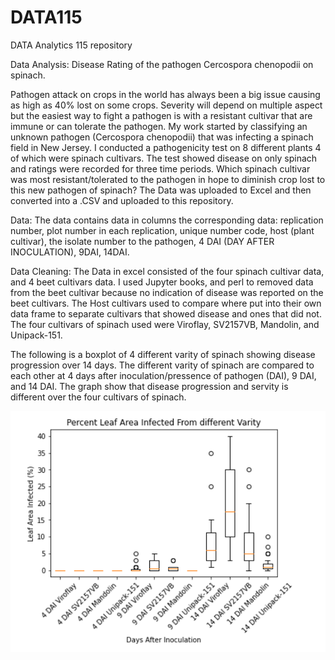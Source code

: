 # DATA115
DATA Analytics 115 repository

Data Analysis: Disease Rating of the pathogen Cercospora chenopodii on spinach.  

Pathogen attack on crops in the world has always been a big issue causing as high as 40% lost on some crops. Severity will depend on multiple aspect but the easiest way to fight a pathogen is with a resistant cultivar that are immune or can tolerate the pathogen. My work started by classifying an unknown pathogen (Cercospora chenopodii) that was infecting a spinach field in New Jersey. I conducted a pathogenicity test on 8 different plants 4 of which were spinach cultivars. The test showed disease on only spinach and ratings were recorded for three time periods. Which spinach cultivar was most resistant/tolerated to the pathogen in hope to diminish crop lost to this new pathogen of spinach? The Data was uploaded to Excel and then converted into a .CSV and uploaded to this repository. 

Data: The data contains data in columns the corresponding data: replication number, plot number in each replication, unique number code, host (plant cultivar), the isolate number to the pathogen, 4 DAI (DAY AFTER INOCULATION), 9DAI, 14DAI. 

Data Cleaning:  The Data in excel consisted of the four spinach cultivar data, and 4 beet cultivars data. I used Jupyter books, and perl to removed data from the beet cultivar because no indication of disease was reported on the beet cultivars. The Host cultivars used to compare where put into their own data frame to separate cultivars that showed disease and ones that did not. The four cultivars of spinach used were Viroflay, SV2157VB, Mandolin, and Unipack-151.



The following is a boxplot of 4 different varity of spinach showing disease progression over 14 days. The different varity of spinach are compared to each other at 4 days after inoculation/pressence of pathogen (DAI), 9 DAI, and 14 DAI. The graph show that disease progression and servity is different over the four cultivars of spinach. 

![Percent Infected Leaf Are](https://raw.githubusercontent.com/Tomsyno/DATA115/master/Boxplot_Spinach_Path_Test_Cercospora_chenopodii_2019.png)
